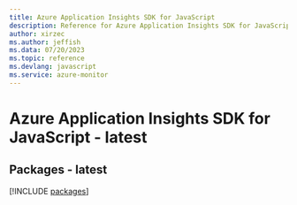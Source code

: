 ```yaml
---
title: Azure Application Insights SDK for JavaScript
description: Reference for Azure Application Insights SDK for JavaScript
author: xirzec
ms.author: jeffish
ms.data: 07/20/2023
ms.topic: reference
ms.devlang: javascript
ms.service: azure-monitor
---
```

# Azure Application Insights SDK for JavaScript - latest
## Packages - latest
[!INCLUDE [packages](application-insights-index.md)]